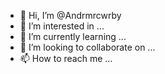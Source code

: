 - 👋 Hi, I’m @Andrmrcwrby
- 👀 I’m interested in ...
- 🌱 I’m currently learning ...
- 💞️ I’m looking to collaborate on ...
- 📫 How to reach me ...

<!---
Andrmrcwrby/Andrmrcwrby is a ✨ special ✨ repository because its `README.md` (this file) appears on your GitHub profile.
You can click the Preview link to take a look at your changes.
--->
